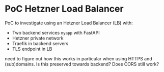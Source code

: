 # PoC Hetzner Load Balancer

PoC to investigate using an Hetzner Load Balancer (LB) with:

* Two backend services `myapp` with FastAPI
* Hetzner private network
* Traefik in backend servers
* TLS endpoint in LB

need to figure out how this works in particular when using HTTPS and
(sub)domains. Is this preserved towards backend? Does CORS still work?

